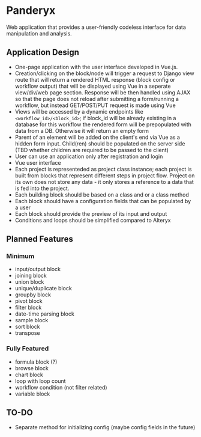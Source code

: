 # Panderyx

Web application that provides a user-friendly codeless interface for data manipulation and analysis.

## Application Design

- One-page application with the user interface developed in Vue.js.
- Creation/clicking on the block/node will trigger a request to Django view route that will return a rendered HTML response (block config or workflow output) that will be displayed using Vue in a seperate view/div/web page section. Response will be then handled using AJAX so that the page does not reload after submitting a form/running a workflow, but instead GET/POST/PUT request is made using Vue
- Views will be accessed by a dynamic endpoints like `<workflow_id>/<block_id>`; if block_id will be already existing in a database for this workflow the rendered form will be prepopulated with data from a DB. Otherwise it will return an empty form
- Parent of an element will be added on the client's end via Vue as a hidden form input. Child(ren) should be populated on the server side (TBD whether children are required to be passed to the client)
- User can use an application only after registration and login
- Vue user interface
- Each project is representeded as project class instance; each project is built from blocks that represent different steps in project flow. Project on its own does not store any data - it only stores a reference to a data that is fed into the project.
- Each building block should be based on a class and or a class method
- Each block should have a configuration fields that can be populated by a user
- Each block should provide the preview of its input and output
- Conditions and loops should be simplified compared to Alteryx

## Planned Features

### Minimum

- input/output block
- joining block
- union block
- unique/duplicate block
- groupby block
- pivot block
- filter block
- date-time parsing block
- sample block
- sort block
- transpose

### Fully Featured

- formula block (?)
- browse block
- chart block
- loop with loop count
- workflow condition (not filter related)
- variable block

## TO-DO

- Separate method for initializing config (maybe config fields in the future)
